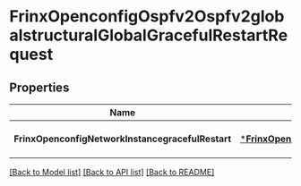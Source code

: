 # FrinxOpenconfigOspfv2Ospfv2globalstructuralGlobalGracefulRestartRequest

## Properties
Name | Type | Description | Notes
------------ | ------------- | ------------- | -------------
**FrinxOpenconfigNetworkInstancegracefulRestart** | [***FrinxOpenconfigOspfv2Ospfv2globalstructuralGlobalGracefulRestart**](frinx.openconfig.ospfv2.ospfv2globalstructural.global.GracefulRestart.md) |  | [optional] [default to null]

[[Back to Model list]](../README.md#documentation-for-models) [[Back to API list]](../README.md#documentation-for-api-endpoints) [[Back to README]](../README.md)


